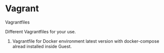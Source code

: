 # Vagrant
Vagrantfiles 

Different Vagrantfiles for your use.

1. Vagrantfile for Docker environment latest version with docker-compose alread installed inside Guest.

